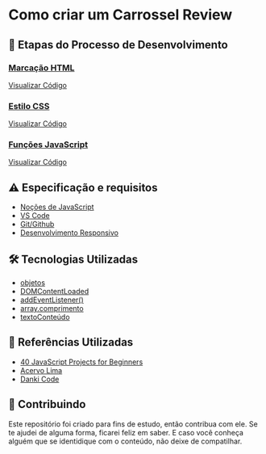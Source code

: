 <!--
![](https://github.com/Diegojfsr/JavaScript_Projects_Beginners/blob/main/Imagens/Capa_Projetos_JavaScript.jpg)
-->
<!--
JavaScript Projects for Beginners – Easy Ideas to Get Started Coding JS
-->

# Como criar um Carrossel Review

## 📝 Etapas do Processo de Desenvolvimento

<!--### [#1 Etapa:](#HTML)-->
### [Marcação HTML](https:)<br>

[Visualizar Código](https:)

<!--### [#2 Etapa:](#CSS)-->
### [Estilo CSS](https:)<br>

[Visualizar Código](https:)

<!--### [#3 Etapa:](#JavaScript)-->
### [Funções JavaScript](https:)<br>

[Visualizar Código](https:)



    


## ⚠️ Especificação e requisitos

- [Noções de JavaScript](https:)
- [VS Code](https:)
- [Git/Github](https:)
- [Desenvolvimento Responsivo](https:)

## 🛠 Tecnologias Utilizadas

- [objetos](https:)
- [DOMContentLoaded](https:)
- [addEventListener()](https:)
- [array.comprimento](https:)
- [textoConteúdo](https:)


## 📑 Referências Utilizadas

- [40 JavaScript Projects for Beginners](https://www.freecodecamp.org/news/javascript-projects-for-beginners/)
- [Acervo Lima](https://acervolima.com/como-criar-um-carrossel-de-avaliacoes-usando-javascript/)
- [Danki Code](https://www.youtube.com/watch?v=WHHuqsbvsJI)



## 🤝 Contribuindo

 Este repositório foi criado para fins de estudo, então contribua com ele. Se te ajudei de alguma forma, ficarei feliz em
saber. E caso você conheça alguém que se identidique com o conteúdo, não deixe de compatilhar.



